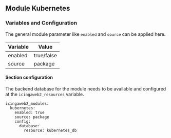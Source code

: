 ## Module Kubernetes

### Variables and Configuration

The general module parameter like `enabled` and `source` can be applied here.

| Variable | Value      |
|----------|------------|
| enabled  | true/false |
| source   | package    |

#### Section configuration

The backend database for the module needs to be available and configured at the `icingaweb2_resources` variable.

```
icingaweb2_modules:
  kubernetes:
    enabled: true
    source: package
    config:
      database:
        resource: kubernetes_db
```
